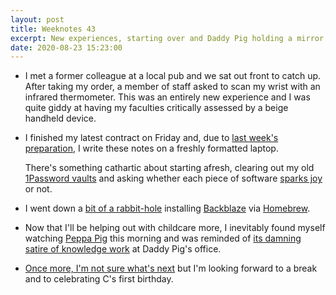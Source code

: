 ```yaml
---
layout: post
title: Weeknotes 43
excerpt: New experiences, starting over and Daddy Pig holding a mirror up to society.
date: 2020-08-23 15:23:00
---
```

*   I met a former colleague at a local pub and we sat out front to catch up. After taking my order, a member of staff asked to scan my wrist with an infrared thermometer. This was an entirely new experience and I was quite giddy at having my faculties critically assessed by a beige handheld device.

*   I finished my latest contract on Friday and, due to [last week's preparation](/2020/08/16/weeknotes-42/), I write these notes on a freshly formatted laptop.

    There's something cathartic about starting afresh, clearing out my old [1Password vaults](https://support.1password.com/create-share-vaults/) and asking whether each piece of software [sparks joy](https://konmari.com) or not.

*   I went down a [bit of a rabbit-hole](https://github.com/Homebrew/homebrew-cask/pull/88039) installing [Backblaze](https://www.backblaze.com) via [Homebrew](https://brew.sh).

*   Now that I'll be helping out with childcare more, I inevitably found myself watching [Peppa Pig](https://www.peppapig.co.uk) this morning and was reminded of [its damning satire of knowledge work](https://youtu.be/oZC790urhtw?t=136) at Daddy Pig's office.

*   [Once more, I'm not sure what's next](/2019/01/02/2018-yearnotes/) but I'm looking forward to a break and to celebrating C's first birthday.
